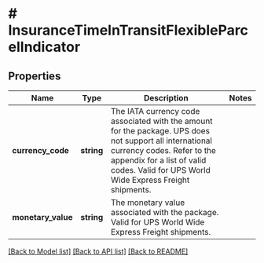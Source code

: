 # # InsuranceTimeInTransitFlexibleParcelIndicator

## Properties

Name | Type | Description | Notes
------------ | ------------- | ------------- | -------------
**currency_code** | **string** | The IATA currency code associated with the amount for the package.  UPS does not support all international currency codes. Refer to the appendix for a list of valid codes. Valid for UPS World Wide Express Freight shipments. |
**monetary_value** | **string** | The monetary value associated with the package.  Valid for UPS World Wide Express Freight shipments. |

[[Back to Model list]](../../README.md#models) [[Back to API list]](../../README.md#endpoints) [[Back to README]](../../README.md)
